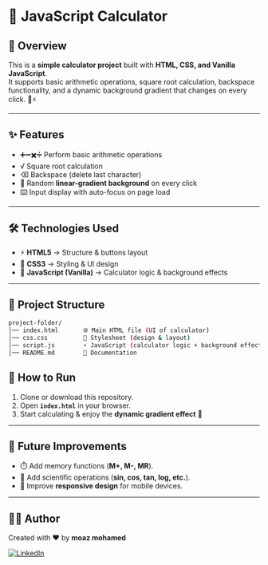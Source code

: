 # 🧮 JavaScript Calculator

## 📖 Overview
This is a **simple calculator project** built with **HTML, CSS, and Vanilla JavaScript**.  
It supports basic arithmetic operations, square root calculation, backspace functionality, and a dynamic background gradient that changes on every click. 🎨⚡  

---

## ✨ Features
- ➕➖✖️➗ Perform basic arithmetic operations  
- √ Square root calculation  
- ⌫ Backspace (delete last character)  
- 🎨 Random **linear-gradient background** on every click  
- ⌨️ Input display with auto-focus on page load  

---

## 🛠️ Technologies Used
- ⚡ **HTML5** → Structure & buttons layout  
- 🎨 **CSS3** → Styling & UI design  
- 🧩 **JavaScript (Vanilla)** → Calculator logic & background effects  

---

## 📂 Project Structure

```bash
project-folder/
│── index.html       🌐 Main HTML file (UI of calculator)
│── css.css          🎨 Stylesheet (design & layout)
│── script.js        ⚡ JavaScript (calculator logic + background effect)
│── README.md        📖 Documentation
```
## 🚀 How to Run
1. Clone or download this repository.  
2. Open **`index.html`** in your browser.  
3. Start calculating & enjoy the **dynamic gradient effect** 🎉  

---

## 📌 Future Improvements
- ⏱️ Add memory functions (**M+, M-, MR**).  
- 🔢 Add scientific operations (**sin, cos, tan, log, etc.**).  
- 📱 Improve **responsive design** for mobile devices.  

---

## 👨‍💻 Author
Created with ❤️ by **moaz mohamed**  

[![LinkedIn](https://img.shields.io/badge/LinkedIn-moaz--mohamed-blue?logo=linkedin&style=for-the-badge)](https://www.linkedin.com/in/moaz-mohamed-545725375/)

